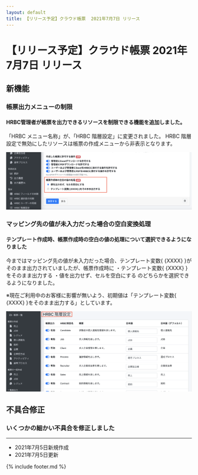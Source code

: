 ```yaml
---
layout: default
title: 【リリース予定】クラウド帳票  2021年7月7日 リリース
---
```


# 【リリース予定】クラウド帳票  2021年7月7日 リリース

## 新機能

### 帳票出力メニューの制限

#### HRBC管理者が帳票を出力できるリソースを制限できる機能を追加しました。
「HRBC メニュー名称」が、「HRBC 階層設定」に変更されました。
HRBC 階層設定で無効にしたリソースは帳票の作成メニューから非表示となります。


![メンテナンス機能追加](images/20210707/rl210707_1.png)


### マッピング先の値が未入力だった場合の空白変換処理

#### テンプレート作成時、帳票作成時の空白の値の処理について選択できるようになりました

今まではマッピング先の値が未入力だった場合、テンプレート変数{ {XXXX} }がそのまま出力されていましたが、帳票作成時に
・テンプレート変数{ {XXXX} }をそのまま出力する
・値を出力せず、セルを空白にする
のどちらかを選択できるようになりました。

※現在ご利用中のお客様に影響が無いよう、初期値は「テンプレート変数{ {XXXX} }をそのまま出力する」としています。


![メンテナンス機能追加](images/20210707/rl210707_2.png)


## 不具合修正

### いくつかの細かい不具合を修正しました

-----
* 2021年7月5日新規作成
* 2021年7月5日更新

{% include footer.md %}
